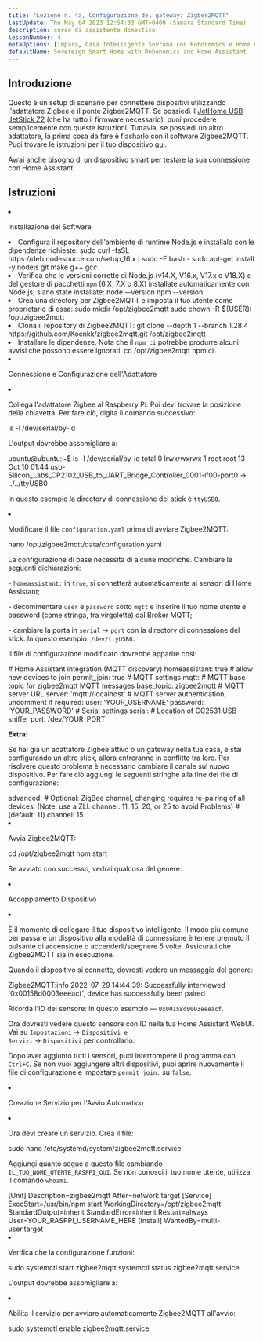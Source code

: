 ```yaml
---
title: "Lezione n. 4a, Configurazione del gateway: Zigbee2MQTT"
lastUpdate: Thu May 04 2023 12:54:33 GMT+0400 (Samara Standard Time)
description: corso di assistente domestico
lessonNumber: 4
metaOptions: [Impara, Casa Intelligente Sovrana con Robonomics e Home Assistant]
defaultName: Sovereign Smart Home with Robonomics and Home Assistant
---
```


## Introduzione

Questo è un setup di scenario per connettere dispositivi utilizzando l'adattatore Zigbee e il ponte Zigbee2MQTT. Se possiedi il [JetHome USB JetStick Z2](https://jethome.ru/z2/?sl=en) (che ha tutto il firmware necessario), puoi procedere semplicemente con queste istruzioni. Tuttavia, se possiedi un altro adattatore, la prima cosa da fare è flasharlo con il software Zigbee2MQTT. Puoi trovare le istruzioni per il tuo dispositivo [qui](https://www.zigbee2mqtt.io/guide/adapters/).

Avrai anche bisogno di un dispositivo smart per testare la sua connessione con Home Assistant.


## Istruzioni

<List type="numbers">

<li>

Installazione del Software

<List>

  <li>
    Configura il repository dell'ambiente di runtime Node.js e installalo con le dipendenze richieste:
    <LessonCodeWrapper language="bash" codeClass="big-code" noLines>sudo curl -fsSL https://deb.nodesource.com/setup_16.x | sudo -E bash - </LessonCodeWrapper>
    <LessonCodeWrapper language="bash" noLines>sudo apt-get install -y nodejs git make g++ gcc</LessonCodeWrapper>

  </li>

  <li>
    Verifica che le versioni corrette di Node.js (v14.X, V16.x, V17.x o V18.X) e del gestore di pacchetti <code class="nowb">npm</code> (6.X, 7.X o 8.X) installate automaticamente con Node.js, siano state installate:
    <LessonCodeWrapper language="bash" noLines>node --version</LessonCodeWrapper>
    <LessonCodeWrapper language="bash" noLines>npm --version</LessonCodeWrapper>
  </li>

  <li>
    Crea una directory per Zigbee2MQTT e imposta il tuo utente come proprietario di essa:
    <LessonCodeWrapper language="bash" noLines>sudo mkdir /opt/zigbee2mqtt</LessonCodeWrapper>
    <LessonCodeWrapper language="bash" noLines>sudo chown -R ${USER}: /opt/zigbee2mqtt</LessonCodeWrapper>
  </li>

  <li>
    Clona il repository di Zigbee2MQTT:
    <LessonCodeWrapper language="bash" codeClass="big-code" noLines>
    git clone --depth 1 --branch 1.28.4 https://github.com/Koenkk/zigbee2mqtt.git /opt/zigbee2mqtt
    </LessonCodeWrapper>
  </li>

  <li>
    Installare le dipendenze. Nota che il <code>npm ci</code> potrebbe produrre alcuni avvisi che possono essere ignorati.
    <LessonCodeWrapper language="bash" noLines>cd /opt/zigbee2mqtt</LessonCodeWrapper>
    <LessonCodeWrapper language="bash" noLines>npm ci</LessonCodeWrapper>
  </li>

</List>
</li>

<li>

Connessione e Configurazione dell'Adattatore

<List>

<li>

Collega l'adattatore Zigbee al Raspberry Pi. Poi devi trovare la posizione della chiavetta. Per fare ciò, digita il comando successivo:

<LessonCodeWrapper language="bash" noLines>
ls -l /dev/serial/by-id
</LessonCodeWrapper>

L'output dovrebbe assomigliare a:

<LessonCodeWrapper language="bash" codeClass="big-code" noCopyIcon>
ubuntu@ubuntu:~$ ls -l /dev/serial/by-id
total 0
lrwxrwxrwx 1 root root 13 Oct 10 01:44 usb-Silicon_Labs_CP2102_USB_to_UART_Bridge_Controller_0001-if00-port0 -> ../../ttyUSB0
</LessonCodeWrapper>

In questo esempio la directory di connessione del stick è <code>ttyUSB0</code>.
</li>

<li>

Modificare il file <code>configuration.yaml</code> prima di avviare Zigbee2MQTT:

<LessonCodeWrapper language="bash" noLines>
nano /opt/zigbee2mqtt/data/configuration.yaml
</LessonCodeWrapper>

La configurazione di base necessita di alcune modifiche. Cambiare le seguenti dichiarazioni:

\- <code>homeassistant:</code> in <code>true</code>, si connetterà automaticamente ai sensori di Home Assistant;

\- decommentare <code>user</code> e <code>password</code> sotto <code>mqtt</code> e inserire il tuo nome utente e password (come stringa, tra virgolette) dal Broker MQTT;

\- cambiare la porta in <code>serial</code> -> <code>port</code> con la directory di connessione del stick. In questo esempio: <code>/dev/ttyUSB0</code>.

Il file di configurazione modificato dovrebbe apparire così:

<LessonCodeWrapper language="yaml">
# Home Assistant integration (MQTT discovery)
homeassistant: true
# allow new devices to join
permit_join: true
# MQTT settings
mqtt:
  # MQTT base topic for zigbee2mqtt MQTT messages
  base_topic: zigbee2mqtt
  # MQTT server URL
  server: 'mqtt://localhost'
  # MQTT server authentication, uncomment if required:
  user: 'YOUR_USERNAME'
  password: 'YOUR_PASSWORD'
# Serial settings
serial:
  # Location of CC2531 USB sniffer
  port: /dev/YOUR_PORT
</LessonCodeWrapper>


**Extra:**

Se hai già un adattatore Zigbee attivo o un gateway nella tua casa, e stai configurando un altro stick, allora entreranno in conflitto tra loro. Per risolvere questo problema è necessario cambiare il canale sul nuovo dispositivo. Per fare ciò aggiungi le seguenti stringhe alla fine del file di configurazione:


<LessonCodeWrapper language="yaml" codeClass="big-code">
advanced:
  # Optional: ZigBee channel, changing requires re-pairing of all devices. (Note: use a ZLL channel: 11, 15, 20, or 25 to avoid Problems)
  # (default: 11)
  channel: 15
</LessonCodeWrapper>
</li>

<li>

Avvia Zigbee2MQTT:

<LessonCodeWrapper language="bash" noLines>
cd /opt/zigbee2mqtt
</LessonCodeWrapper>

<LessonCodeWrapper language="bash" noLines>
npm start
</LessonCodeWrapper>

Se avviato con successo, vedrai qualcosa del genere:

<LessonImages src="smart-house-course/lesson-4-a-1.jpg" alt="code"/>
</li>
</List>
</li>

<li>

Accoppiamento Dispositivo

<List>

<li>

È il momento di collegare il tuo dispositivo intelligente. Il modo più comune per passare un dispositivo alla modalità di connessione è tenere premuto il pulsante di accensione o accenderli/spegnere 5 volte. Assicurati che Zigbee2MQTT sia in esecuzione.

<LessonImages src="smart-house-course/lesson-4-a-4.gif" alt="code" imageClasses="mb"/>

Quando il dispositivo si connette, dovresti vedere un messaggio del genere:

<LessonCodeWrapper language="bash" codeClass="big-code" noLines>
Zigbee2MQTT:info  2022-07-29 14:44:39: Successfully interviewed '0x00158d0003eeeacf', device has successfully been paired
</LessonCodeWrapper>

Ricorda l'ID del sensore: in questo esempio — <code>0x00158d0003eeeacf</code>.

Ora dovresti vedere questo sensore con ID nella tua Home Assistant WebUI. Vai su <code>Impostazioni</code> -> <code>Dispositivi e Servizi</code> -> <code>Dispositivi</code> per controllarlo:

<LessonImages src="smart-house-course/lesson-4-a-2.jpg" alt="code" imageClasses="mb"/>

Dopo aver aggiunto tutti i sensori, puoi interrompere il programma con <code>Ctrl+C</code>. Se non vuoi aggiungere altri dispositivi, puoi aprire nuovamente il file di configurazione e impostare <code>permit_join:</code> su <code>false</code>.
</li>

</List>
</li>

<li>

Creazione Servizio per l'Avvio Automatico

<List>

<li>

Ora devi creare un servizio. Crea il file:

<LessonCodeWrapper language="bash" noLines>
sudo nano /etc/systemd/system/zigbee2mqtt.service
</LessonCodeWrapper>

Aggiungi quanto segue a questo file cambiando <code>IL_TUO_NOME_UTENTE_RASPPI_QUI</code>. Se non conosci il tuo nome utente, utilizza il comando <code>whoami</code>.

<LessonCodeWrapper language="bash">
[Unit]
Description=zigbee2mqtt
After=network.target 
[Service]
ExecStart=/usr/bin/npm start
WorkingDirectory=/opt/zigbee2mqtt
StandardOutput=inherit
StandardError=inherit
Restart=always
User=YOUR_RASPPI_USERNAME_HERE
[Install]
WantedBy=multi-user.target
</LessonCodeWrapper>
</li>

<li>

Verifica che la configurazione funzioni:

<LessonCodeWrapper language="bash" noLines>
sudo systemctl start zigbee2mqtt
</LessonCodeWrapper>

<LessonCodeWrapper language="bash" noLines>
systemctl status zigbee2mqtt.service
</LessonCodeWrapper>

L'output dovrebbe assomigliare a:

<LessonImages src="smart-house-course/lesson-4-a-3.jpg" alt="code" imageClasses="mb"/>
</li>

<li>

Abilita il servizio per avviare automaticamente Zigbee2MQTT all'avvio:

<LessonCodeWrapper language="bash" noLines>
sudo systemctl enable zigbee2mqtt.service
</LessonCodeWrapper>

</li>
</List>
</li>
</List>